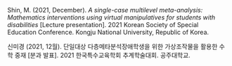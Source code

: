 Shin, M. (2021, December). *A single-case multilevel meta-analysis: Mathematics interventions using virtual manipulatives for students with disabilities* [Lecture presentation]. 2021 Korean Society of Special Education Conference. Kongju National University, Republic of Korea.

신미경 (2021, 12월). 단일대상 다층메타분석장애학생을 위한 가상조작물을 활용한 수학 중재 [분과 발표]. 2021 한국특수교육학회 추계학술대회. 공주대학교.

